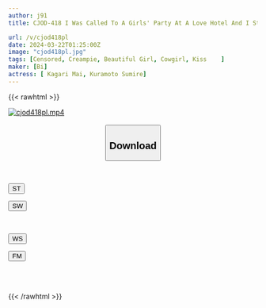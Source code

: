 ```yaml
---
author: j91
title: CJOD-418 I Was Called To A Girls' Party At A Love Hotel And I Stayed Until The Morning And Was Forced To Cum Inside Me.I Was Sandwiched Between Two Little Devilish Girls And Made To Be A Slut With Sweet And Sad Dirty Talk! Sumire Kuramoto Mai Hanagari

url: /v/cjod418pl
date: 2024-03-22T01:25:00Z
image: "cjod418pl.jpg"
tags: [Censored, Creampie, Beautiful Girl, Cowgirl, Kiss	]
maker: [Bi]
actress: [ Kagari Mai, Kuramoto Sumire]
---
```



{{< rawhtml >}}

<div class="video" data-videoid="61ag243m8kt98BB">
    <a href="javascript:;">
        <img src="/v/cjod418pl/cjod418pl.jpg" width="WIDTH" height="HEIGHT" alt="cjod418pl.mp4" loading="lazy">
    </a>
</div>

<script type="text/javascript" src="https://j91.asia/asset/on-demand-st.js"></script>

<br>
  <link rel="stylesheet" href="https://j91.asia/asset/bs5.css">
  
  <center>
  <button class="btn btn-primary" type="button" data-bs-toggle="collapse" data-bs-target=".multi-collapse" aria-expanded="false" aria-controls="multiCollapseExample1 multiCollapseExample2"><h2>Download</h2></button></center>
</p>
<div class="row">
  <div class="col">
    <div class="collapse multi-collapse" id="multiCollapseExample1">
      <div class="card card-body">
	      	      <br>
<div class="buttons">  
<p><a href="https://streamtape.to/v/61ag243m8kt98BB" target="_blank"><button class="btn-hover color-3"><i class="fa fa-download"></i> ST</button></a></p>
<p><a href="https://asnwish.com/76p23f2dw3b2" target="_blank"><button class="btn-hover color-2"><i class="fa fa-download"></i> SW</button></a></p></div>
    </div>
  </div>
</div>
  <div class="col">
    <div class="collapse multi-collapse" id="multiCollapseExample2">
      <div class="card card-body">
	      <br>
<div class="buttons">
<p><a href="https://wolfstream.tv/euiz74wciy16"><button class="btn-hover color-9"><i class="fa fa-download"></i> WS</button></a></p>
<p><a href="https://filemoon.sx/d/go25hgeopipw"><button class="btn-hover color-8"><i class="fa fa-download"></i> FM</button></a></p></div>
<br><br>
      </div>
    </div>
  </div>
</div>

{{< /rawhtml >}}